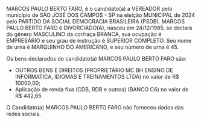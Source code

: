 MARCOS PAULO BERTO FARO, é o candidato(a) a VEREADOR pelo município de SÃO JOSÉ DOS CAMPOS - SP na eleição MUNICIPAL de 2024 pelo PARTIDO DA SOCIAL DEMOCRACIA BRASILEIRA (PSDB). MARCOS PAULO BERTO FARO é DIVORCIADO(A), nasceu em 24/12/1985, se declara do gênero MASCULINO da cor/raça BRANCA, sua ocupação é EMPRESÁRIO e seu grau de instrução é SUPERIOR COMPLETO. Seu nome de urna é MARQUINHO DO AMERICANO, e seu número de urna é 45.

Os bens declarados do candidato(a) MARCOS PAULO BERTO FARO são: 
- OUTROS BENS E DIREITOS (PROPRIETÁRIO MC BH ENSINO DE INFORMATICA, IDIOMAS E TREINAMENTOS LTDA) no valor de R$ 10000,00;
- Aplicação de renda fixa (CDB, RDB e outros) (BANCO C6) no valor de R$ 442,65

O Candidato(a) MARCOS PAULO BERTO FARO não forneceu dados das redes sociais.